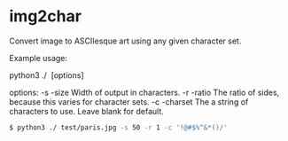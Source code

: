 # img2char
Convert image to ASCIIesque art using any given character set.

Example usage:

python3 ./ <image> [options]

options:
-s  -size     Width of output in characters.
-r  -ratio    The ratio of sides, because this varies for character sets.
-c  -charset  The a string of characters to use. Leave blank for default.

```bash
$ python3 ./ test/paris.jpg -s 50 -r 1 -c '!@#$%^&*()/'
```
